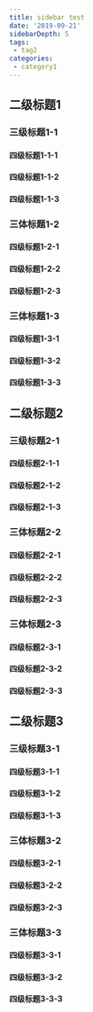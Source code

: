 ```yaml
---
title: sidebar test
date: '2019-09-21'
sidebarDepth: 5
tags:
 - tag2
categories:
 - category1
---
```


## 二级标题1

### 三级标题1-1

#### 四级标题1-1-1
#### 四级标题1-1-2
#### 四级标题1-1-3

### 三体标题1-2

#### 四级标题1-2-1
#### 四级标题1-2-2
#### 四级标题1-2-3

### 三体标题1-3

#### 四级标题1-3-1
#### 四级标题1-3-2
#### 四级标题1-3-3

## 二级标题2

### 三级标题2-1

#### 四级标题2-1-1
#### 四级标题2-1-2
#### 四级标题2-1-3

### 三体标题2-2

#### 四级标题2-2-1
#### 四级标题2-2-2
#### 四级标题2-2-3

### 三体标题2-3

#### 四级标题2-3-1
#### 四级标题2-3-2
#### 四级标题2-3-3

## 二级标题3

### 三级标题3-1

#### 四级标题3-1-1
#### 四级标题3-1-2
#### 四级标题3-1-3

### 三体标题3-2

#### 四级标题3-2-1
#### 四级标题3-2-2
#### 四级标题3-2-3

### 三体标题3-3

#### 四级标题3-3-1
#### 四级标题3-3-2
#### 四级标题3-3-3